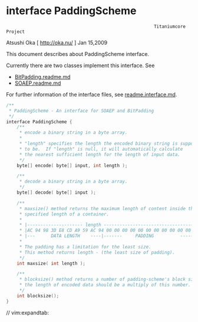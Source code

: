 
# interface PaddingScheme

                                                            Titaniumcore Project

Atsushi Oka [ http://oka.nu/ ]                                      Jan 15,2009

This document describes about PaddingScheme interface.

Currently there are two classes implement this interface.
See
- [BitPadding.readme.md](BitPadding.readme.md)  
- [SOAEP.readme.md](SOAEP.readme.md)

For further information of the interface files, see [readme.interface.md](readme.interface.md).

```cpp
/**
 * PaddingScheme - An interface for SOAEP and BitPadding
 */
interface PaddingScheme {
    /**
     * encode a binary string in a byte array.
     *
     * "length" specifies the length the encoded binary string is supposed
     * to be.  If "length" is null, it will automatically calculate
     * the nearest sufficient length for the length of input data.
     */
    byte[] encode( byte[] input, int length );

    /**
     * decode a binary string in a byte array.
     */
    byte[] decode( byte[] input );

    /**
     * maxsize() method returns the maximum length of content inside the
     * specified length of a container.
     *
     * |--------------------- length ----------------------------------|
     * |AC 94 98 3D E8 CD A9 59 AC 94 00 00 00 00 00 00 00 00 00 00 00 |
     * |---      DATA LENGTH    ----|-------     PADDING          -----|
     *
     * The padding has a limitation for the least size.
     * This method returns length - (the least size of padding).
     */
    int maxsize( int length );

    /**
     * blocksize() method returns a number of padding-scheme's block size.
     * the length of encoded data should be a multiply of this number.
     */
    int blocksize();
}
```

// vim:expandtab:
